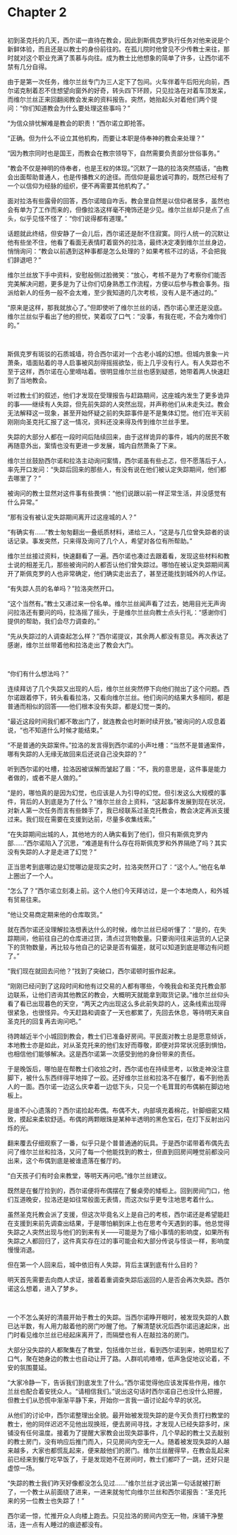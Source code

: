 # Chapter 2

<br>
初到圣克托的几天，西尔诺一直待在教会，因此到斯佩克罗执行任务对他来说是个新鲜体验，而且还是以教士的身份前往的。在孤儿院时他曾见不少传教士来往，那时就对这个职业充满了羡慕与向往。成为教士比他想象的简单了许多，让西尔诺不禁有几分自得。

由于是第一次任务，维尔兰丝专门为三人定下了包间。火车伴着午后阳光向前，西尔诺克制着忍不住想望向窗外的好奇，转头四下环顾，只见拉洛在对着车顶发呆，而维尔兰丝正来回翻阅教会发来的资料报告。突然，她抬起头对着他们两个提问：“你们知道教会为什么要处理这些事吗？”

“为信众排忧解难是教会的职责！”西尔诺立即抢答。

“正确。但为什么不设立其他机构，而要让本职是侍奉神的教会来处理？”

“因为教宗同时也是国王，而教会在教宗领导下，自然需要负责部分世俗事务。”

“教会不仅是神明的侍奉者，也是王权的体现。”沉默了一路的拉洛突然插话，“由教会出面帮助普通人，也是传播教义的途径。而信仰是最忠诚可靠的，既然已经有了一个以信仰为经脉的组织，便不再需要其他机构了。”

面对拉洛有些露骨的回答，西尔诺暗自咋舌。教会里自然是以信仰者居多，虽然也会有单为了工作而来的，但像拉洛这样毫不掩饰还是少见。维尔兰丝却只是点了点头，似乎见怪不怪了：“你们说得都有道理。”

话题就此终结，但安静了一会儿后，西尔诺还是耐不住寂寞。同行人统一的沉默让他有些坐不住，他看了看面无表情盯着窗外的拉洛，最终决定凑到维尔兰丝身边，悄悄询问：“教会以前遇到这种事都是怎么处理的？如果考核不过的话，不会把我们辞退吧？”

维尔兰丝放下手中资料，安慰般侧过脸微笑：“放心，考核不是为了考察你们能否完美解决问题，更多是为了让你们切身熟悉工作流程，方便以后参与教会事务。指派给新人的任务一般不会太难，至少我知道的几次考核，没有人是不通过的。”

“原来是这样，那我就放心了。”但即使听了维尔兰丝的话，西尔诺心里还是没底。维尔兰丝似乎看出了他的担忧，笑着叹了口气：“没事，有我在呢，不会为难你们的。”

<br>

斯佩克罗有斑驳的石质城墙，符合西尔诺对一个古老小城的幻想。但城内景象一片萧条，墙面贴着的寻人启事被风刮得摇摇欲坠，街上几乎没有行人。有人失踪也不至于这样，西尔诺在心里嘀咕着。很明显维尔兰丝也感到疑惑，她带着两人快速赶到了当地教会。

听过教士们的叙述，他们才发现在受理报告与赶路期间，这座城内发生了更多诡异的事——继续有人失踪，但先前失踪的人突然出现，并声称他们从未走失过。教会无法解释这一现象，甚至开始怀疑之前的失踪事件是不是集体幻觉。他们在半天前刚刚向圣克托汇报了这一情况，资料还没来得及传到维尔兰丝手里。

失踪的大部分人都在一段时间后陆续回来，由于这样诡异的事件，城内的居民不敢再随意外出，案情也没有更进一步发展，城内自然萧条了下来。

维尔兰丝鼓励西尔诺和拉洛主动询问案情，西尔诺虽有些忐忑，但不愿落后于人，率先开口发问：“失踪后回来的那些人，有没有说在他们被认定失踪期间，他们都去哪里了？”

被询问的教士显然对这件事有些畏惧：“他们说跟以前一样正常生活，并没感觉有什么异常。”

“那有没有被认定失踪期间离开过这座城的人？”

“有确实有……”教士匆匆翻出一叠纸质材料，递给三人，“这是与几位曾失踪者的谈话记录。事发突然，只来得及询问了几个人，希望对各位有所帮助。”

维尔兰丝接过资料，快速翻看了一遍。西尔诺也凑过去跟着看，发现这些材料和教士说的相差无几，那些被询问的人都否认他们曾失踪过。哪怕在被认定失踪期间离开了斯佩克罗的人也非常确定，他们确实走出去了，甚至还能找到城外的人作证。

“有失踪人员的名单吗？”拉洛突然开口。

“这个当然有。”教士又递过来一份名单。维尔兰丝闻声看了过去，她用目光无声询问拉洛还有要问的吗，拉洛摇了摇头，于是维尔兰丝向教士点头行礼：“感谢你们提供的帮助，我们会尽力调查的。”

“先从失踪过的人调查起怎么样？”西尔诺提议，其余两人都没有意见。再次表达了感谢，维尔兰丝带着他和拉洛走出了教会大门。

<br>

“你们有什么想法吗？”

连续拜访了几个失踪又出现的人后，维尔兰丝突然停下向他们抛出了这个问题。西尔诺跟着停下，转头看看拉洛，又看向维尔兰丝。他们询问的结果大多相同，都是普通而相似的回答——他们根本没有失踪，都是幻觉一类的。

“最近这段时间我们都不敢出门了，就连教会也时断时续开放。”被询问的人叹息着说，“也不知道什么时候才能结束。”

“不是普通的失踪案件。”拉洛的发言得到西尔诺的小声吐槽：“当然不是普通案件，哪有失踪的人无缘无故回来后还说自己没失踪的？”

听到西尔诺的吐槽，拉洛因被误解而皱起了眉：“不，我的意思是，这件事是能力者做的，或者不是人做的。”

“是的，哪怕真的是因为幻觉，也应该是人为引导的幻觉。但引发这么大规模的事件，背后的人到底是为了什么？”维尔兰丝合上资料，“这起事件发展到现在状况，对新人第一次任务而言有些棘手了，我已经联系过圣克托教会，教会决定再派支援过来。我们现在需要在支援到达前，尽量多收集线索。”

“在失踪期间出城的人，其他地方的人确实看到了他们，但只有斯佩克罗内部……”西尔诺陷入了沉思，“难道是有什么存在将斯佩克罗和外界隔绝了吗？其实没有失踪的人才是走进了幻觉？”

正当思考到底哪边是幻觉哪边是现实之时，拉洛突然开口了：“这个人。”他在名单上圈出了一个人。

“怎么了？”西尔诺立刻凑上前。这个人他们今天拜访过，是一个本地商人，和外城有贸易往来。

“他让交易商定期来他的仓库取货。”

就在西尔诺还没理解拉洛想表达什么的时候，维尔兰丝已经听懂了：“是的，在失踪期间，他前往自己的仓库进过货，清点过货物数量。只要询问往来运货的人记录下的货物数量，再比较与他自己的记录是否有偏差，就可以知道到底是哪边有问题了。”

“我们现在就回去问他？”找到了突破口，西尔诺顿时振作起来。

“刚刚已经问到了这段时间和他有过交易的人都有哪些，今晚我会和圣克托教会那边联系，让他们咨询其他教区的教会，大概明天就能拿到取货记录。”维尔兰丝仰头看了看已出现暮色的天空，“两天之内出现这么多此前失踪的人，这条线索出现得很紧急，也很怪异。今天赶路和调查了一天也都累了，先回去休息，等待明天来自圣克托的回复再去询问吧。”

待跨越近半个小城回到教会，教士们已准备好房间。平民面对教士总是愿意倾诉，本地教士亦是如此，对从圣克托来的他们友好而尊敬，即便对异常状况感到惧怕，也相信他们能够解决。这是西尔诺第一次感受到他的身份带来的责任。

于是晚饭后，哪怕是在帮教士们收拾之时，西尔诺也在持续思考，以致走神没注意脚下，被什么东西绊得平地摔了一跤。还好维尔兰丝和拉洛不在餐厅，看不到他丢人的一面。西尔诺一边这么庆幸着一边低下头，只见一个毛茸茸的布偶躺在脚边地板上。

是谁不小心遗落的？西尔诺捡起布偶。布偶不大，内部填充着棉花，针脚细密又精致，摸起来柔软舒适。布偶的两颗眼珠是某种半透明的黑色宝石，在灯下反射出闪烁的光。

翻来覆去仔细观察了一番，似乎只是个普普通通的玩具。于是西尔诺带着布偶先去问了维尔兰丝和拉洛，又问了每一个他能找到的教士，但直到回房间睡觉前都没问出来，这个布偶到底是被谁遗落在餐厅的。

“白天孩子们有时会来教堂，等明天再问吧。”维尔兰丝建议。

既然是在餐厅捡到的，西尔诺便将布偶摆在了餐桌旁的矮柜上。回到房间门口，他们互道晚安，拉洛还是如往常般面无表情，而这次似乎更专注地思考着什么。

虽然圣克托教会派了支援，但这次毕竟名义上是自己的考核，西尔诺还是希望能赶在支援到来前先调查出结果，于是哪怕躺到床上也在思考今天遇到的事。他总觉得失踪之人突然出现与他们的到来有关——可能是为了缩小事情的影响度，如果所有失踪之人都回归了，这件真实存在过的事可能会和大部分传说与怪谈一样，影响度慢慢消退。

但在第一个人回来后，城中依旧有人失踪，背后主谋到底有什么目的？

明天首先需要去向商人求证，接着着重调查失踪后返回的人是否会再次失踪。西尔诺这么想着，进入了梦乡。

<br>

一个不怎么美好的清晨开始于教士的失踪。当西尔诺睁开眼时，被发现失踪的人数已达半数，有人用力敲着他的房门吵醒了他。了解清楚状况后西尔诺迅速起床，出门时看见维尔兰丝已经起床离开了，而隔壁也有人在敲拉洛的房门。

大部分没失踪的人都聚集在了教堂，包括维尔兰丝，看到西尔诺到来，她明显松了口气，聚在她身边的教士也自动让开了路。人群叽叽喳喳，低声急促地议论着，不安的氛围蔓延。

“大家冷静一下，告诉我们到底发生了什么。”西尔诺觉得他应该发挥些作用，维尔兰丝也配合着安抚众人。“请相信我们。”说出这句话时西尔诺自己也没什么把握，但教士们从恐慌中渐渐平静下来，开始你一言我一语讨论起今早的状况。

从他们的讨论中，西尔诺整理出全貌。最开始被发现失踪的是今天负责打扫教堂的教士，他的同伴迟迟不见他出现换班，便去房间寻找，才发现人已经失踪多时，床铺没有任何温度。接着为了提醒大家教会出现失踪事件，几个早起的教士又去敲别的教士房门，没有响应后推门而入，只见房间内空无一人。随着被发现失踪的人越来越多，大家也都慌乱起来，便来敲他们的房门。维尔兰丝醒得早，在教会乱起来前已经来到餐厅吃早饭了，于是发现她不在房间时，教士们都吓了一跳，还好只是虚惊一场。

“失踪的教士我们昨天好像都没怎么见过……”维尔兰丝才说出第一句话就被打断了，一个教士从前面绕了进来，一进来就匆忙向维尔兰丝和西尔诺报告：“圣克托来的另一位教士也失踪了！”

西尔诺一惊，忙推开众人向楼上跑去。只见拉洛的房间内空无一物，床铺干净整洁，连一点有人睡过的痕迹都没有。
